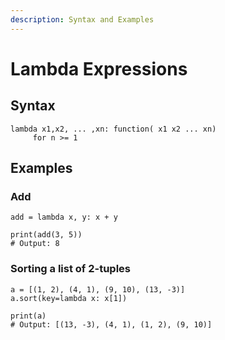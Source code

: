 ```yaml
---
description: Syntax and Examples
---
```


# Lambda Expressions

## Syntax

```text
lambda x1,x2, ... ,xn: function( x1 x2 ... xn)
     for n >= 1
```

## Examples

### Add

```text
add = lambda x, y: x + y

print(add(3, 5))
# Output: 8
```

### Sorting a list of 2-tuples

```text
a = [(1, 2), (4, 1), (9, 10), (13, -3)]
a.sort(key=lambda x: x[1])

print(a)
# Output: [(13, -3), (4, 1), (1, 2), (9, 10)]
```

